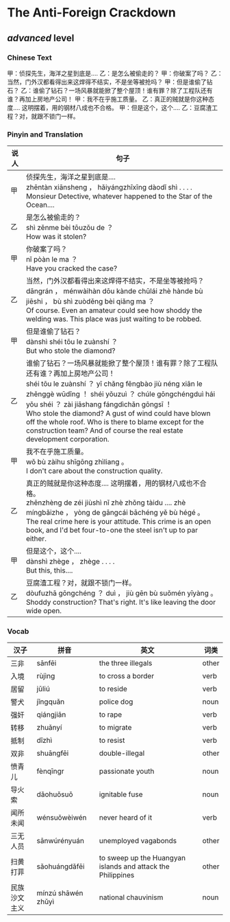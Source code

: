 # The Anti-Foreign Crackdown
## *advanced* level

### Chinese Text
甲：侦探先生，海洋之星到底是....
乙：是怎么被偷走的？
甲：你破案了吗？
乙：当然，门外汉都看得出来这焊得不结实，不是坐等被抢吗？
甲：但是谁偷了钻石？
乙：谁偷了钻石？一场风暴就能掀了整个屋顶！谁有罪？除了工程队还有谁？再加上房地产公司！
甲：我不在乎施工质量。
乙：真正的贼就是你这种态度.... 这明摆着，用的钢材八成也不合格。
甲：但是这个，这个....
乙：豆腐渣工程？对，就跟不锁门一样。

### Pinyin and Translation
|说人|句子|
|----|----|
|甲|侦探先生，海洋之星到底是....<br />zhēntàn xiānsheng ， hǎiyángzhīxīng dàodǐ shì . . . .<br />Monsieur Detective, whatever happened to the Star of the Ocean....|
|乙|是怎么被偷走的？<br />shì zěnme bèi tōuzǒu de ？<br />How was it stolen?|
|甲|你破案了吗？<br />nǐ pòàn le ma ？<br />Have you cracked the case?|
|乙|当然，门外汉都看得出来这焊得不结实，不是坐等被抢吗？<br />dāngrán ， ménwàihàn dōu kànde chūlái zhè hànde bù jiēshi ， bù shì zuòděng bèi qiǎng ma ？<br />Of course. Even an amateur could see how shoddy the welding was. This place was just waiting to be robbed.|
|甲|但是谁偷了钻石？<br />dànshì shéi tōu le zuànshí ？<br />But who stole the diamond?|
|乙|谁偷了钻石？一场风暴就能掀了整个屋顶！谁有罪？除了工程队还有谁？再加上房地产公司！<br />shéi tōu le zuànshí ？ yī chǎng fēngbào jiù néng xiān le zhěnggè wūdǐng ！ shéi yǒuzuì ？ chúle gōngchéngduì hái yǒu shéi ？ zài jiāshang fángdìchǎn gōngsī ！<br />Who stole the diamond? A gust of wind could have blown off the whole roof. Who is there to blame except for the construction team? And of course the real estate development corporation.|
|甲|我不在乎施工质量。<br />wǒ bù zàihu shīgōng zhìliang 。<br />I don't care about the construction quality.|
|乙|真正的贼就是你这种态度.... 这明摆着，用的钢材八成也不合格。<br />zhēnzhèng de zéi jiùshì nǐ zhè zhǒng tàidu ....  zhè míngbǎizhe ， yòng de gāngcái bāchéng yě bù hégé 。<br />The real crime here is your attitude. This crime is an open book, and I'd bet four-to-one the steel isn't up to par either.|
|甲|但是这个，这个....<br />dànshì zhège ， zhège . . . .<br />But this, this....|
|乙|豆腐渣工程？对，就跟不锁门一样。<br />dòufuzhā gōngchéng ？ duì ， jiù gēn bù suǒmén yīyàng 。<br />Shoddy construction? That's right. It's like leaving the door wide open.|
### Vocab
|汉子|拼音|英文|词类|
|----|----|----|----|
|三非|sānfēi|the three illegals|other|
|入境|rùjìng|to cross a border|verb|
|居留|jūliú|to reside|verb|
|警犬|jǐngquǎn|police dog|noun|
|强奸|qiángjiān|to rape|verb|
|转移|zhuǎnyí|to migrate|verb|
|抵制|dǐzhì|to resist|verb|
|双非|shuāngfēi|double-illegal|other|
|愤青儿|fènqīngr|passionate youth|noun|
|导火索|dǎohuǒsuǒ|ignitable fuse|noun|
|闻所未闻|wénsuǒwèiwén|never heard of it|verb|
|三无人员|sānwúrényuán|unemployed vagabonds|other|
|扫黄打菲|sǎohuángdǎfēi|to sweep up the Huangyan islands and attack the Philippines|other|
|民族沙文主义|mínzú shāwén zhǔyì|national chauvinism|noun|